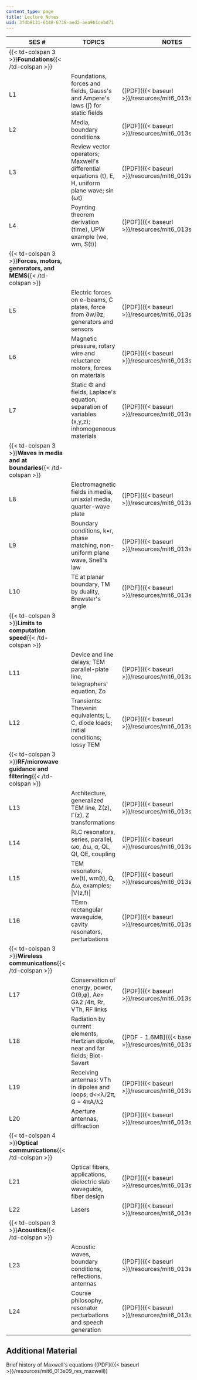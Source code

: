 ```yaml
---
content_type: page
title: Lecture Notes
uid: 3fdb8131-6148-6738-aed2-aea9b1cebd71
---
```


| SES # | TOPICS | NOTES |
| --- | --- | --- |
| {{< td-colspan 3 >}}**Foundations**{{< /td-colspan >}} |||
| L1 | Foundations, forces and fields, Gauss's and Ampere's laws (∫) for static fields | ([PDF]({{< baseurl >}}/resources/mit6_013s09_lec01)) |
| L2 | Media, boundary conditions | ([PDF]({{< baseurl >}}/resources/mit6_013s09_lec02)) |
| L3 | Review vector operators; Maxwell's differential equations (t), E, H, uniform plane wave; sin (ωt) | ([PDF]({{< baseurl >}}/resources/mit6_013s09_lec03)) |
| L4 | Poynting theorem derivation (time), UPW example (we, wm, S(t)) | ([PDF]({{< baseurl >}}/resources/mit6_013s09_lec04)) |
| {{< td-colspan 3 >}}**Forces, motors, generators, and MEMS**{{< /td-colspan >}} |||
| L5 | Electric forces on e-beams, C plates, force from ∂w/∂z; generators and sensors | ([PDF]({{< baseurl >}}/resources/mit6_013s09_lec05)) |
| L6 | Magnetic pressure, rotary wire and reluctance motors, forces on materials | ([PDF]({{< baseurl >}}/resources/mit6_013s09_lec06)) |
| L7 | Static Φ and fields, Laplace's equation, separation of variables (x,y,z); inhomogeneous materials | ([PDF]({{< baseurl >}}/resources/mit6_013s09_lec07)) |
| {{< td-colspan 3 >}}**Waves in media and at boundaries**{{< /td-colspan >}} |||
| L8 | Electromagnetic fields in media, uniaxial media, quarter-wave plate | ([PDF]({{< baseurl >}}/resources/mit6_013s09_lec08)) |
| L9 | Boundary conditions, k•r, phase matching, non-uniform plane wave, Snell's law | ([PDF]({{< baseurl >}}/resources/mit6_013s09_lec09)) |
| L10 | TE at planar boundary, TM by duality, Brewster's angle | ([PDF]({{< baseurl >}}/resources/mit6_013s09_lec10)) |
| {{< td-colspan 3 >}}**Limits to computation speed**{{< /td-colspan >}} |||
| L11 | Device and line delays; TEM parallel-plate line, telegraphers' equation, Zo | ([PDF]({{< baseurl >}}/resources/mit6_013s09_lec11)) |
| L12 | Transients: Thevenin equivalents; L, C, diode loads; initial conditions; lossy TEM | ([PDF]({{< baseurl >}}/resources/mit6_013s09_lec12)) |
| {{< td-colspan 3 >}}**RF/microwave guidance and filtering**{{< /td-colspan >}} |||
| L13 | Architecture, generalized TEM line, Ζ(z), Γ(z), Ζ transformations | ([PDF]({{< baseurl >}}/resources/mit6_013s09_lec13)) |
| L14 | RLC resonators, series, parallel, ωo, ∆ω, α, QL, QI, QE, coupling | ([PDF]({{< baseurl >}}/resources/mit6_013s09_lec14)) |
| L15 | TEM resonators, we(t), wm(t), Q, ∆ω, examples; &#124;V(z,f)&#124; | ([PDF]({{< baseurl >}}/resources/mit6_013s09_lec15)) |
| L16 | TEmn rectangular waveguide, cavity resonators, perturbations | ([PDF]({{< baseurl >}}/resources/mit6_013s09_lec16)) |
| {{< td-colspan 3 >}}**Wireless communications**{{< /td-colspan >}} |||
| L17 | Conservation of energy, power, G(θ,φ), Ae\= Gλ2 /4π, Rr, VTh, RF links | ([PDF]({{< baseurl >}}/resources/mit6_013s09_lec17)) |
| L18 | Radiation by current elements, Hertzian dipole, near and far fields; Biot-Savart | ([PDF - 1.6MB]({{< baseurl >}}/resources/mit6_013s09_lec18)) |
| L19 | Receiving antennas: VTh in dipoles and loops; d<<λ/2π, G = 4πA/λ2 | ([PDF]({{< baseurl >}}/resources/mit6_013s09_lec19)) |
| L20 | Aperture antennas, diffraction | ([PDF]({{< baseurl >}}/resources/mit6_013s09_lec20)) |
| {{< td-colspan 4 >}}**Optical communications**{{< /td-colspan >}} ||||
| L21 | Optical fibers, applications, dielectric slab waveguide, fiber design | ([PDF]({{< baseurl >}}/resources/mit6_013s09_lec21)) |
| L22 | Lasers | ([PDF]({{< baseurl >}}/resources/mit6_013s09_lec22)) |
| {{< td-colspan 3 >}}**Acoustics**{{< /td-colspan >}} |||
| L23 | Acoustic waves, boundary conditions, reflections, antennas | ([PDF]({{< baseurl >}}/resources/mit6_013s09_lec23)) |
| L24 | Course philosophy, resonator perturbations and speech generation | ([PDF]({{< baseurl >}}/resources/mit6_013s09_lec24)) 

Additional Material
-------------------

Brief history of Maxwell's equations ([PDF]({{< baseurl >}}/resources/mit6_013s09_res_maxwell))